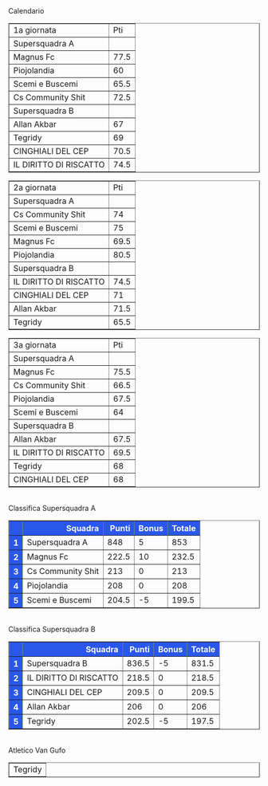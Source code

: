 <style>th{background-color: rgb(42, 87, 235);color: white;}</style><th>Calendario</th><table border="1" class="dataframe">
  <tbody>
    <tr>
      <td>1a giornata</td>
      <td>Pti</td>
    </tr>
    <tr>
      <td>Supersquadra A</td>
      <td></td>
    </tr>
    <tr>
      <td>Magnus Fc</td>
      <td>77.5</td>
    </tr>
    <tr>
      <td>Piojolandia</td>
      <td>60</td>
    </tr>
    <tr>
      <td>Scemi e Buscemi</td>
      <td>65.5</td>
    </tr>
    <tr>
      <td>Cs Community Shit</td>
      <td>72.5</td>
    </tr>
    <tr>
      <td>Supersquadra B</td>
      <td></td>
    </tr>
    <tr>
      <td>Allan Akbar</td>
      <td>67</td>
    </tr>
    <tr>
      <td>Tegridy</td>
      <td>69</td>
    </tr>
    <tr>
      <td>CINGHIALI DEL CEP</td>
      <td>70.5</td>
    </tr>
    <tr>
      <td>IL DIRITTO DI RISCATTO</td>
      <td>74.5</td>
    </tr>
  </tbody>
</table><table border="1" class="dataframe">
  <tbody>
    <tr>
      <td>2a giornata</td>
      <td>Pti</td>
    </tr>
    <tr>
      <td>Supersquadra A</td>
      <td></td>
    </tr>
    <tr>
      <td>Cs Community Shit</td>
      <td>74</td>
    </tr>
    <tr>
      <td>Scemi e Buscemi</td>
      <td>75</td>
    </tr>
    <tr>
      <td>Magnus Fc</td>
      <td>69.5</td>
    </tr>
    <tr>
      <td>Piojolandia</td>
      <td>80.5</td>
    </tr>
    <tr>
      <td>Supersquadra B</td>
      <td></td>
    </tr>
    <tr>
      <td>IL DIRITTO DI RISCATTO</td>
      <td>74.5</td>
    </tr>
    <tr>
      <td>CINGHIALI DEL CEP</td>
      <td>71</td>
    </tr>
    <tr>
      <td>Allan Akbar</td>
      <td>71.5</td>
    </tr>
    <tr>
      <td>Tegridy</td>
      <td>65.5</td>
    </tr>
  </tbody>
</table><table border="1" class="dataframe">
  <tbody>
    <tr>
      <td>3a giornata</td>
      <td>Pti</td>
    </tr>
    <tr>
      <td>Supersquadra A</td>
      <td></td>
    </tr>
    <tr>
      <td>Magnus Fc</td>
      <td>75.5</td>
    </tr>
    <tr>
      <td>Cs Community Shit</td>
      <td>66.5</td>
    </tr>
    <tr>
      <td>Piojolandia</td>
      <td>67.5</td>
    </tr>
    <tr>
      <td>Scemi e Buscemi</td>
      <td>64</td>
    </tr>
    <tr>
      <td>Supersquadra B</td>
      <td></td>
    </tr>
    <tr>
      <td>Allan Akbar</td>
      <td>67.5</td>
    </tr>
    <tr>
      <td>IL DIRITTO DI RISCATTO</td>
      <td>69.5</td>
    </tr>
    <tr>
      <td>Tegridy</td>
      <td>68</td>
    </tr>
    <tr>
      <td>CINGHIALI DEL CEP</td>
      <td>68</td>
    </tr>
  </tbody>
</table><th><br/></th><th>Classifica Supersquadra A</th><table border="1" class="dataframe">
  <thead>
    <tr style="text-align: right;">
      <th></th>
      <th>Squadra</th>
      <th>Punti</th>
      <th>Bonus</th>
      <th>Totale</th>
    </tr>
  </thead>
  <tbody>
    <tr>
      <th>1</th>
      <td>Supersquadra A</td>
      <td>848</td>
      <td>5</td>
      <td>853</td>
    </tr>
    <tr>
      <th>2</th>
      <td>Magnus Fc</td>
      <td>222.5</td>
      <td>10</td>
      <td>232.5</td>
    </tr>
    <tr>
      <th>3</th>
      <td>Cs Community Shit</td>
      <td>213</td>
      <td>0</td>
      <td>213</td>
    </tr>
    <tr>
      <th>4</th>
      <td>Piojolandia</td>
      <td>208</td>
      <td>0</td>
      <td>208</td>
    </tr>
    <tr>
      <th>5</th>
      <td>Scemi e Buscemi</td>
      <td>204.5</td>
      <td>-5</td>
      <td>199.5</td>
    </tr>
  </tbody>
</table><th><br/></th><th>Classifica Supersquadra B</th><table border="1" class="dataframe">
  <thead>
    <tr style="text-align: right;">
      <th></th>
      <th>Squadra</th>
      <th>Punti</th>
      <th>Bonus</th>
      <th>Totale</th>
    </tr>
  </thead>
  <tbody>
    <tr>
      <th>1</th>
      <td>Supersquadra B</td>
      <td>836.5</td>
      <td>-5</td>
      <td>831.5</td>
    </tr>
    <tr>
      <th>2</th>
      <td>IL DIRITTO DI RISCATTO</td>
      <td>218.5</td>
      <td>0</td>
      <td>218.5</td>
    </tr>
    <tr>
      <th>3</th>
      <td>CINGHIALI DEL CEP</td>
      <td>209.5</td>
      <td>0</td>
      <td>209.5</td>
    </tr>
    <tr>
      <th>4</th>
      <td>Allan Akbar</td>
      <td>206</td>
      <td>0</td>
      <td>206</td>
    </tr>
    <tr>
      <th>5</th>
      <td>Tegridy</td>
      <td>202.5</td>
      <td>-5</td>
      <td>197.5</td>
    </tr>
  </tbody>
</table><th><br/></th><th>Atletico Van Gufo</th><table border="1" class="dataframe">
  <tbody>
    <tr>
      <td>Tegridy</td>
    </tr>
  </tbody>
</table>